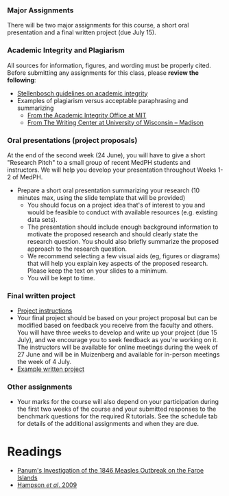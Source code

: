 <div markdown="1">

### Major Assignments

There will be two major assignments for this course, a short oral presentation and a final written project (due July 15).

### Academic Integrity and Plagiarism

All sources for information, figures, and wording must be properly cited. Before submitting any assignments for this class, please **review the following**:

- [Stellenbosch guidelines on academic integrity](https://www.sun.ac.za/english/research-innovation/Research-Development/Documents/Policies%20and%20Guidelines/ENGLISH/SU%20Plagiarism%20Policy_2016.pdf)
- Examples of plagiarism versus acceptable paraphrasing and summarizing
    - [From the Academic Integrity Office at MIT](https://integrity.mit.edu/handbook/academic-writing/avoiding-plagiarism-paraphrasing)
    - [From The Writing Center at University of Wisconsin – Madison](http://writing.wisc.edu/Handbook/QPA_paraphrase.html)

### Oral presentations (project proposals)

At the end of the second week (24 June), you will have to give a short "Research Pitch" to a small group of recent MedPH students and instructors. We will help you develop your presentation throughout Weeks 1-2 of MedPH.

- Prepare a short oral presentation summarizing your research (10 minutes max, using the slide template that will be provided)
    - You should focus on a project idea that's of interest to you and would be feasible to conduct with available resources (e.g. existing data sets).
    - The presentation should include enough background information to motivate the proposed research and should clearly state the research question. You should also briefly summarize the proposed approach to the research question.
    - We recommend selecting a few visual aids (eg, figures or diagrams) that will help you explain key aspects of the proposed research. Please keep the text on your slides to a minimum.
    - You will be kept to time.

### Final written project

- [Project instructions]({{page.repo}}/blob/master/Project_guidelines.pdf)
- Your final project should be based on your project proposal but can be modified based on feedback you receive from the faculty and others. You will have three weeks to develop and write up your project (due 15 July), and we encourage you to seek feedback as you're working on it. The instructors will be available for online meetings during the week of 27 June and will be in Muizenberg and available for in-person meetings the week of 4 July.
- [Example written project]({{page.repo}}/blob/master/assignments/LourensTrachoma2013.pdf?raw=true)

### Other assignments

- Your marks for the course will also depend on your participation during the first two weeks of the course and your submitted responses to the benchmark questions for the required R tutorials. See the schedule tab for details of the additional assignments and when they are due.

Readings
========

- [Panum's Investigation of the 1846 Measles Outbreak on the Faroe Islands](./panum.html)
- [Hampson *et al*. 2009]({{page.repo}}/blob/master/readings/Hampson2009.pdf?raw=true)

</div>
